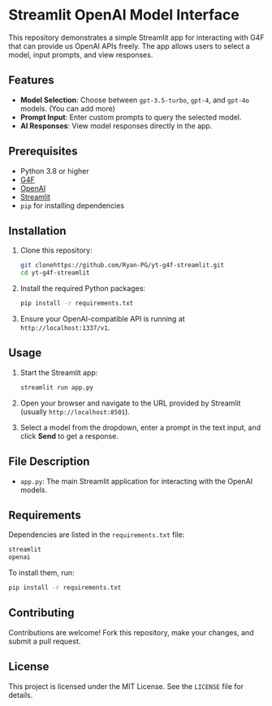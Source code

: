 # Streamlit OpenAI Model Interface

This repository demonstrates a simple Streamlit app for interacting with G4F that can provide us OpenAI APIs freely. The app allows users to select a model, input prompts, and view responses.

## Features

- **Model Selection**: Choose between `gpt-3.5-turbo`, `gpt-4`, and `gpt-4o` models. (You can add more)
- **Prompt Input**: Enter custom prompts to query the selected model.
- **AI Responses**: View model responses directly in the app.

## Prerequisites

- Python 3.8 or higher
- [G4F](https://pypi.org/project/g4f/)
- [OpenAI](https://pypi.org/project/openai/0.26.5/)
- [Streamlit](https://streamlit.io/)
- `pip` for installing dependencies

## Installation

1. Clone this repository:
   ```bash
   git clonehttps://github.com/Ryan-PG/yt-g4f-streamlit.git
   cd yt-g4f-streamlit
   ```

2. Install the required Python packages:
   ```bash
   pip install -r requirements.txt
   ```

3. Ensure your OpenAI-compatible API is running at `http://localhost:1337/v1`.

## Usage

1. Start the Streamlit app:
   ```bash
   streamlit run app.py
   ```

2. Open your browser and navigate to the URL provided by Streamlit (usually `http://localhost:8501`).

3. Select a model from the dropdown, enter a prompt in the text input, and click **Send** to get a response.

## File Description

- `app.py`: The main Streamlit application for interacting with the OpenAI models.

## Requirements

Dependencies are listed in the `requirements.txt` file:
```txt
streamlit
openai
```

To install them, run:
```bash
pip install -r requirements.txt
```

## Contributing

Contributions are welcome! Fork this repository, make your changes, and submit a pull request.

## License

This project is licensed under the MIT License. See the `LICENSE` file for details.
